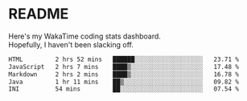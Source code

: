# README

Here's my WakaTime coding stats dashboard.  
Hopefully, I haven't been slacking off.

<!--START_SECTION:waka-->

```txt
HTML         2 hrs 52 mins   ██████░░░░░░░░░░░░░░░░░░░   23.71 %
JavaScript   2 hrs 7 mins    ████▒░░░░░░░░░░░░░░░░░░░░   17.48 %
Markdown     2 hrs 2 mins    ████▒░░░░░░░░░░░░░░░░░░░░   16.78 %
Java         1 hr 11 mins    ██▒░░░░░░░░░░░░░░░░░░░░░░   09.82 %
INI          54 mins         ██░░░░░░░░░░░░░░░░░░░░░░░   07.54 %
```

<!--END_SECTION:waka-->